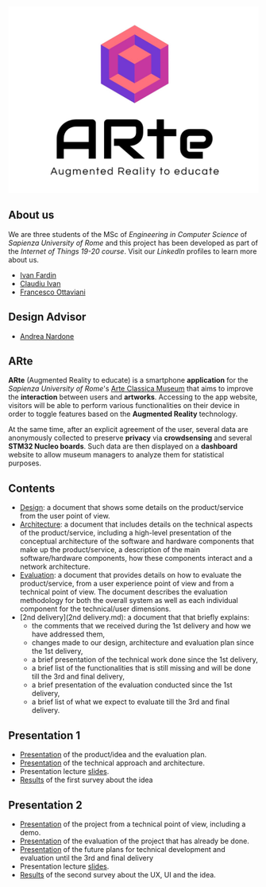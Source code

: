 ![logo](/img/logo.jpg)

## About us
We are three students of the MSc of *Engineering in Computer Science* of *Sapienza University of Rome* and this project has been developed as part of the *Internet of Things 19-20 course*. Visit our *LinkedIn* profiles to learn more about us.

- [Ivan Fardin](https://www.linkedin.com/in/ivan-fardin-304a001a3/)
- [Claudiu Ivan](https://www.linkedin.com/in/claudiu-gabriel-ivan-835a33176/)
- [Francesco Ottaviani](https://www.linkedin.com/in/francesco-ottaviani-bbb1a3187/)

## Design Advisor
- [Andrea Nardone](https://www.linkedin.com/in/andrea-nardone-161740183/)  


## ARte
**ARte** (Augmented Reality to educate) is a smartphone **application** for the *Sapienza University of Rome*'s [Arte Classica Museum](https://web.uniroma1.it/polomuseale/museo-arte-classica) that aims to improve the **interaction** between users and **artworks**.
Accessing to the app website, visitors will be able to perform various functionalities on their device in order to toggle features based on the **Augmented Reality** technology.  

At the same time, after an explicit agreement of the user, several data are anonymously collected to preserve **privacy** via **crowdsensing** and several **STM32 Nucleo boards**. Such data are then displayed on a **dashboard** website to allow museum managers to analyze them for statistical purposes.  


## Contents
- [Design](Design.md): a document that shows some details on the product/service from the user point of view.
- [Architecture](Architecture.md): a document that includes details on the technical aspects of the product/service, including a high-level presentation of the conceptual architecture of the software and hardware components that make up the product/service, a description of the main software/hardware components, how these components interact and a network architecture.
- [Evaluation](Evaluation.md): a document that provides details on how to evaluate the product/service, from a user experience point of view and from a technical point of view. The document describes the evaluation methodology for both the overall system as well as each individual component for the technical/user dimensions.
- [2nd delivery](2nd delivery.md): a document that that briefly explains:
  - the comments that we received during the 1st delivery and how we have addressed them,
  - changes made to our design, architecture and evaluation plan since the 1st delivery,
  - a brief presentation of the technical work done since the 1st delivery,
  - a brief list of the functionalities that is still missing and will be done till the 3rd and final delivery,
  - a brief presentation of the evaluation conducted since the 1st delivery,
  - a brief list of what we expect to evaluate till the 3rd and final delivery.


## Presentation 1
- [Presentation](https://www.youtube.com/watch?v=NhSiwsODgNk&list=PLzUKKQs-wK7qTVbKUREnxrMRjf7VF-Sfi&index=2&t=0s) of the product/idea and the evaluation plan.
- [Presentation](https://www.youtube.com/watch?v=OHi1ydnEaDs&list=PLzUKKQs-wK7qTVbKUREnxrMRjf7VF-Sfi&index=3&t=0s) of the technical approach and architecture.
- Presentation lecture [slides]().
- [Results](https://docs.google.com/forms/d/1Dy7tSe--2VEJ7W5ga6v32OjPgh2kgCQf6i635NsuEJ0/viewanalytics) of the first survey about the idea

## Presentation 2
- [Presentation](https://www.youtube.com/watch?v=E1BUo850kt4) of the project from a technical point of view, including a demo.
- [Presentation](https://www.youtube.com/watch?v=qAFmwJzEGRQ&list=PLzUKKQs-wK7qTVbKUREnxrMRjf7VF-Sfi&index=4) of the evaluation of the project that has already be done.
- [Presentation](https://www.youtube.com/watch?v=Ld-WSwqXUuI) of the future plans for technical development and evaluation until the 3rd and final delivery
- Presentation lecture [slides]().
- [Results](https://docs.google.com/forms/d/11A8Guf2jv1bYf-7WIxithKmYAJZCRF3bdkaXESRKFlY/viewanalytics) of the second survey about the UX, UI and the idea.

